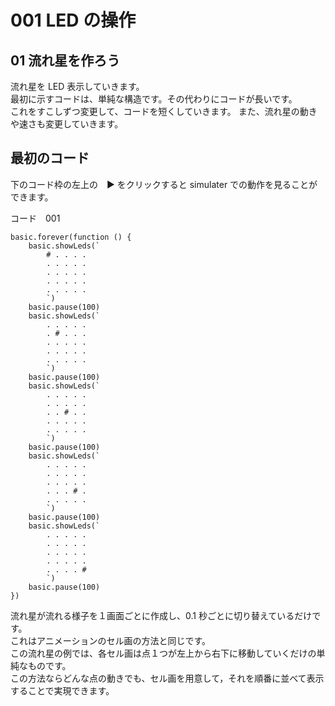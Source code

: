 # 001 LED の操作

## 01 流れ星を作ろう

流れ星を LED 表示していきます。  
最初に示すコードは、単純な構造です。その代わりにコードが長いです。  
これをすこしずつ変更して、コードを短くしていきます。
また、流れ星の動きや速さも変更していきます。

## 最初のコード

下のコード枠の左上の　▶ をクリックすると simulater での動作を見ることができます。

コード　001
```blocks
basic.forever(function () {
    basic.showLeds(`
        # . . . .
        . . . . .
        . . . . .
        . . . . .
        . . . . .
        `)
    basic.pause(100)
    basic.showLeds(`
        . . . . .
        . # . . .
        . . . . .
        . . . . .
        . . . . .
        `)
    basic.pause(100)
    basic.showLeds(`
        . . . . .
        . . . . .
        . . # . .
        . . . . .
        . . . . .
        `)
    basic.pause(100)
    basic.showLeds(`
        . . . . .
        . . . . .
        . . . . .
        . . . # .
        . . . . .
        `)
    basic.pause(100)
    basic.showLeds(`
        . . . . .
        . . . . .
        . . . . .
        . . . . .
        . . . . #
        `)
    basic.pause(100)
})
```

流れ星が流れる様子を１画面ごとに作成し、0.1 秒ごとに切り替えているだけです。  
これはアニメーションのセル画の方法と同じです。  
この流れ星の例では、各セル画は点１つが左上から右下に移動していくだけの単純なものです。  
この方法ならどんな点の動きでも、セル画を用意して，それを順番に並べて表示することで実現できます。  

